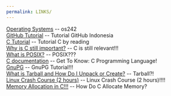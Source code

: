```yaml
---
permalink: LINKS/
---
```



[Operating Systems](https://os.vlsm.org/ "os242")   -- os242  
[GitHub Tutorial](https://www.youtube.com/watch?v=lTMZxWMjXQU&list=PLFIM0718LjIVknj6sgsSceMqlq242-jNf "Tutorial GitHub Indonesia")  -- Tutorial GitHub Indonesia  
[C Tutorial](https://www.w3schools.com/c/)  -- Tutorial C by reading  
[Why is C still important?](https://www.youtube.com/watch?v=ikEUuttGDOI&pp=ygUnd2h5IGlzIGMgcHJvZ3JhbW1pbmcgbGFuZ3VhZ2UgaW1wb3J0YW50)  -- C is still relevant!!!  
[What is POSIX?](https://www.youtube.com/watch?v=U0GbJtnfqSM&pp=ygUNd2hhdCBpcyBwb3NpeA%3D%3D) -- POSIX???  
[C documentation](https://devdocs.io/c-algorithms/) -- Get To Know: C Programming Language!  
[GnuPG](https://www.gnupg.org/gph/en/manual/c14.html) -- GnuPG Tutorial!!!  
[What is Tarball and How Do I Unpack or Create?](https://computing.help.inf.ed.ac.uk/FAQ/whats-tarball-or-how-do-i-unpack-or-create-tgz-or-targz-file) -- Tarball?!  
[Linux Crash Course (2 hours)](https://www.youtube.com/watch?v=6WatcfENsOU&pp=ygUSbGludXggY3Jhc2ggY291cnNl) -- Linux Crash Course (2 hours)!!!!  
[Memory Allocation in C!!!](https://www.youtube.com/watch?v=udfbq4M2Kfc&pp=ygUWbWVtb3J5IGFsbG9jYXRpb24gaW4gYw%3D%3D) -- How Do C Allocate Memory?  
